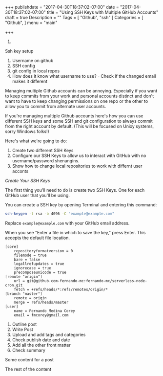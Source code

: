 +++
publishdate = "2017-04-30T18:37:02-07:00"
date = "2017-04-30T18:37:02-07:00"
title = "Using SSH Keys with Multiple GitHub Accounts"
draft = true
Description = ""
Tags = [
  "Github",
  "ssh"
]
Categories = [
  "Github",
]
menu = "main"

+++


1. 

Ssh key setup

1. Username on github
2. SSH config
3. git config in local repos
4. How does it know what username to use? - Check if the changed email makes it different

Managing multiple Github accounts can be annoying. Especially if you want to keep commits from your work and personal accounts distinct and don't want to have to keep changing permissions on one repo or the other to allow you to commit from alternate user accounts.

If you're managing multiple Github accounts here's how you can use different SSH keys and some SSH and git configuration to always commit from the right account by default. (This will be focused on Unixy systems, sorry Windows folks!)

Here's what we're going to do:

1. Create two different SSH Keys
2. Configure our SSH Keys to allow us to interact with GitHub with no username/password shenangins.
3. Show how to change local repositories to work with differnt user acconts

*Create Your SSH Keys*

The first thing you'll need to do is create two SSH Keys. One for each GitHub user that you'll be using.

You can create a SSH key by opening Terminal and entering this command:

```bash
ssh-keygen -t rsa -b 4096 -C "example@example.com"
```

Replace `example@example.com` with your GitHub email address.

When you see "Enter a file in which to save the key," press Enter. This accepts the default file location.


```
[core]
    repositoryformatversion = 0
    filemode = true
    bare = false
    logallrefupdates = true
    ignorecase = true
    precomposeunicode = true
[remote "origin"]
    url = git@github.com-fernando-mc:fernando-mc/serverless-node-cron.git
    fetch = +refs/heads/*:refs/remotes/origin/*
[branch "master"]
    remote = origin
    merge = refs/heads/master
[user]
    name = Fernando Medina Corey
    email = fmcorey@gmail.com
```

1. Outline post
2. Write Post
3. Upload and add tags and categories
4. Check publish date and date
5. Add all the other front matter
6. Check summary


Some content for a post
<!--more-->

The rest of the content